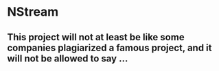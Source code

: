 # NStream
## This project will not at least be like some companies plagiarized a famous project, and it will not be allowed to say ...

